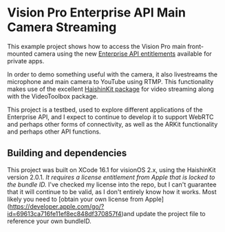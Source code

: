 # Vision Pro Enterprise API Main Camera Streaming #

This example project shows how to access the Vision Pro main front-mounted camera using the new [Enterprise API entitlements](https://developer.apple.com/documentation/visionOS/building-spatial-experiences-for-business-apps-with-enterprise-apis) available for private apps. 

In order to demo something useful with the camera, it also livestreams the microphone and main camera to YouTube using RTMP. This functionality makes use of the excellent [HaishinKit package](https://github.com/shogo4405/HaishinKit.swift) for video streaming along with the VideoToolbox package.

This project is a testbed, used to explore different applications of the Enterprise API, and I expect to continue to develop it to support WebRTC and perhaps other forms of connectivity, as well as the ARKit functionality and perhaps other API functions.

## Building and dependencies ##
This project was built on XCode 16.1 for visionOS 2.x, using the HaishinKit version 2.0.1. *It requires a license entitlement from Apple that is locked to the bundle ID.* I've checked my license into the repo, but I can't guarantee that it will continue to be valid, as I don't entirely know how it works. Most likely you need to [obtain your own license from Apple] (https://developer.apple.com/go/?id=69613ca716fe11ef8ec848df370857f4)and update the project file to reference your own bundleID.  
